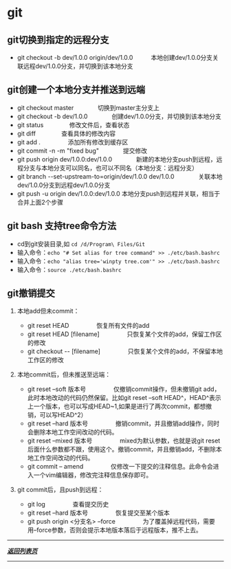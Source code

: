# git

## git切换到指定的远程分支

- git checkout -b dev/1.0.0 origin/dev/1.0.0　　　本地创建dev/1.0.0分支关联远程dev/1.0.0分支，并切换到该本地分支

## git创建一个本地分支并推送到远端

- git checkout master　　　　切换到master主分支上
- git checkout -b dev/1.0.0　　　　创建dev/1.0.0分支，并切换到该本地分支
- git status         　　　　修改文件后，查看状态
- git diff           　　　　查看具体的修改内容
- git add .          　　　　 添加所有修改到缓存区
- git commit -n -m "fixed bug"　　　　提交修改
- git push origin dev/1.0.0:dev/1.0.0　　　　新建的本地分支push到远程，远程分支与本地分支可以同名，也可以不同名（本地分支：远程分支）
- git branch --set-upstream-to=origin/dev/1.0.0 dev/1.0.0　　　　关联本地dev/1.0.0分支到远程dev/1.0.0分支
- git push -u origin dev/1.0.0:dev/1.0.0       本地分支push到远程并关联，相当于合并上面2个步骤

## git bash 支持tree命令方法

- cd到git安装目录,如 `cd /d/Program\ Files/Git`
- 输入命令：`echo "# Set alias for tree command" >> ./etc/bash.bashrc`
- 输入命令：`echo "alias tree='winpty tree.com'" >> ./etc/bash.bashrc`
- 输入命令：`source ./etc/bash.bashrc`

## git撤销提交

1. 本地add但未commit：

    - git reset HEAD  　　  　　恢复所有文件的add
    - git reset HEAD [filename]  　　  　　只恢复某个文件的add，保留工作区的修改
    - git checkout -- [filename]  　　  　　只恢复某个文件的add，不保留本地工作区的修改

2. 本地commit后，但未推送至远端：  

    - git reset –soft 版本号  　　  　　仅撤销commit操作，但未撤销git add，此时本地改动的代码仍然保留。比如git reset –soft HEAD^，HEAD^表示上一个版本，也可以写成HEAD~1,如果是进行了两次commit，都想撤销，可以写HEAD^2）
    - git reset –hard 版本号 　　  　　撤销commit，并且撤销add操作，同时会删除本地工作空间改动的代码。
    - git reset –mixed 版本号 　　  　　mixed为默认参数，也就是说git reset后面什么参数都不跟，使用这个。撤销commit，并且撤销add，不删除本地工作空间改动的代码。
    - git commit – amend 　　  　　仅修改一下提交的注释信息。此命令会进入一个vim编辑器，修改完注释信息保存即可。
3. git commit后，且push到远程：

    - git log 　　  　　查看提交历史
    - git reset –hard 版本号 　　  　　恢复提交至某个版本
    - git push origin <分支名> –force 　　  　　为了覆盖掉远程代码，需要用–force参数，否则会提示本地版本落后于远程版本，推不上去。
    
    
    
    
_________
***[返回列表页](https://github.com/Marilynlee/blog)***
_________

